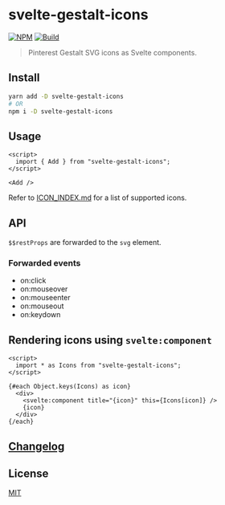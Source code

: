 # svelte-gestalt-icons

[![NPM][npm]][npm-url]
[![Build][build]][build-badge]

> Pinterest Gestalt SVG icons as Svelte components.

## Install

```bash
yarn add -D svelte-gestalt-icons
# OR
npm i -D svelte-gestalt-icons
```

## Usage

```svelte
<script>
  import { Add } from "svelte-gestalt-icons";
</script>

<Add />
```

Refer to [ICON_INDEX.md](ICON_INDEX.md) for a list of supported icons.

## API

`$$restProps` are forwarded to the `svg` element.

### Forwarded events

- on:click
- on:mouseover
- on:mouseenter
- on:mouseout
- on:keydown

## Rendering icons using `svelte:component`

```svelte
<script>
  import * as Icons from "svelte-gestalt-icons";
</script>

{#each Object.keys(Icons) as icon}
  <div>
    <svelte:component title="{icon}" this={Icons[icon]} />
    {icon}
  </div>
{/each}
```

## [Changelog](CHANGELOG.md)

## License

[MIT](LICENSE)

[npm]: https://img.shields.io/npm/v/svelte-gestalt-icons.svg?color=blue
[npm-url]: https://npmjs.com/package/svelte-gestalt-icons
[build]: https://travis-ci.com/metonym/svelte-gestalt-icons.svg?branch=master
[build-badge]: https://travis-ci.com/metonym/svelte-gestalt-icons
